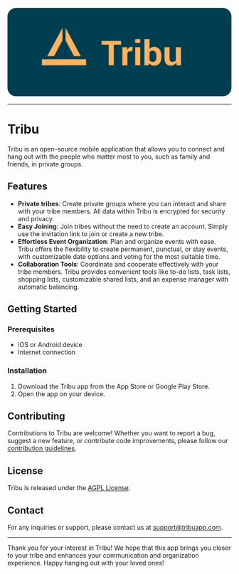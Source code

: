 ![Tribu](/doc/logo.svg)

---

# Tribu

Tribu is an open-source mobile application that allows you to connect and hang out with the people who matter most to you, such as family and friends, in private groups.

## Features

- **Private tribes**: Create private groups where you can interact and share with your tribe members. All data within Tribu is encrypted for security and privacy.
- **Easy Joining**: Join tribes without the need to create an account. Simply use the invitation link to join or create a new tribe.
- **Effortless Event Organization**: Plan and organize events with ease. Tribu offers the flexibility to create permanent, punctual, or stay events, with customizable date options and voting for the most suitable time.
- **Collaboration Tools**: Coordinate and cooperate effectively with your tribe members. Tribu provides convenient tools like to-do lists, task lists, shopping lists, customizable shared lists, and an expense manager with automatic balancing.

## Getting Started

### Prerequisites

- iOS or Android device
- Internet connection

### Installation

1. Download the Tribu app from the App Store or Google Play Store.
2. Open the app on your device.

## Contributing

Contributions to Tribu are welcome! Whether you want to report a bug, suggest a new feature, or contribute code improvements, please follow our [contribution guidelines](CONTRIBUTING.md).

## License

Tribu is released under the [AGPL License](LICENSE).

## Contact

For any inquiries or support, please contact us at [support@tribuapp.com](mailto:adrien@pesler.be).

---

Thank you for your interest in Tribu! We hope that this app brings you closer to your tribe and enhances your communication and organization experience. Happy hanging out with your loved ones!